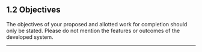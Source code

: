 ## 1.2 Objectives

The objectives of your proposed and allotted work for completion should only be
stated. Please do not mention the features or outcomes of the developed system.

---

 